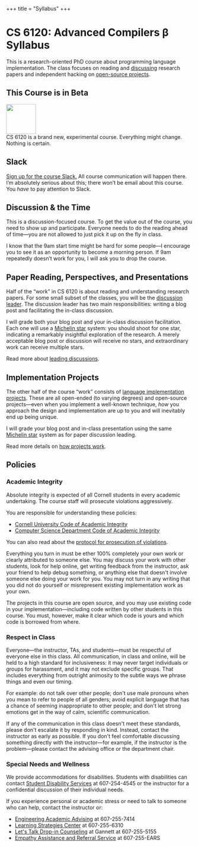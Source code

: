+++
title = "Syllabus"
+++
# CS 6120: Advanced Compilers β Syllabus

This is a research-oriented PhD course about programming language implementation.
The class focuses on reading and [discussing][discussion] research papers and independent hacking on [open-source projects][project].


## This Course is in Beta

<p class="ornament">
  <img src="../img/construction.gif" style="width: 5rem; height: 5rem;"><br>
  CS 6120 is a brand new, experimental course.
  Everything might change.
  Nothing is certain.
</p>


## Slack

[Sign up for the course Slack.](https://cs6120-2019fa.slack.com/signup)
All course communication will happen there.
I’m absolutely serious about this; there won’t be email about this course.
You *have* to pay attention to Slack.


## Discussion & the Time

This is a discussion-focused course.
To get the value out of the course, you need to show up and participate.
Everyone needs to do the reading ahead of time—you are not allowed to just pick it up on the fly in class.

I know that the 9am start time might be hard for some people—I encourage you to see it as an opportunity to become a morning person.
If 9am repeatedly doesn’t work for you, I will ask you to drop the course.


## Paper Reading, Perspectives, and Presentations

Half of the “work” in CS 6120 is about reading and understanding research papers.
For some small subset of the classes, you will be the [discussion leader][discussion].
The discussion leader has two main responsibilities: writing a blog post and facilitating the in-class discussion.

I will grade both your blog post and your in-class discussion facilitation.
Each one will use a [Michelin star][michelin] system:
you should shoot for one star, indicating a remarkably insightful exploration of the research.
A merely acceptable blog post or discussion will receive no stars, and extraordinary work can receive multiple stars.

Read more about [leading discussions][discussion].

[michelin]: https://en.wikipedia.org/wiki/Michelin_Guide
[discussion]: @/discussion.md

## Implementation Projects

The other half of the course “work” consists of [language implementation projects][project].
These are all open-ended (to varying degrees) and open-source projects—even when you implement a well-known technique, *how* you approach the design and implementation are up to you and will inevitably end up being unique.

I will grade your blog post and in-class presentation using the same [Michelin star][michelin] system as for paper discussion leading.

Read more details on [how projects work][project].

[project]: @/project/_index.md


## Policies

### Academic Integrity

Absolute integrity is expected of all Cornell students in every academic undertaking. The course staff will prosecute violations aggressively.

You are responsible for understanding these policies:

- <a href="http://cuinfo.cornell.edu/Academic/AIC.html">Cornell University Code of Academic Integrity</a>
- <a href="http://www.cs.cornell.edu/ugrad/CSMajor/index.htm#ai">Computer Science Department Code of Academic Integrity</a>

You can also read about the [protocol for prosecution of violations][aiproceedings].

[aiproceedings]: http://www.theuniversityfaculty.cornell.edu/AcadInteg/index.html

Everything you turn in must be ether 100% completely your own work or clearly attributed to someone else.
You may discuss your work with other students, look for help online, get writing feedback from the instructor, ask your friend to help debug something, or anything else that doesn't involve someone else doing your work for you.
You may not turn in any writing that you did not do yourself or misrepresent existing implementation work as your own.

The projects in this course are open source, and you may use existing code in your implementation—including code written by other students in this course. You must, however, make it clear which code is yours and which code is borrowed from where.

### Respect in Class

Everyone—the instructor, TAs, and students—must be respectful of everyone else in this class. All communication, in class and online, will be held to a high standard for inclusiveness: it may never target individuals or groups for harassment, and it may not exclude specific groups. That includes everything from outright animosity to the subtle ways we phrase things and even our timing.

For example: do not talk over other people; don't use male pronouns when you mean to refer to people of all genders; avoid explicit language that has a chance of seeming inappropriate to other people; and don't let strong emotions get in the way of calm, scientific communication.

If any of the communication in this class doesn't meet these standards, please don't escalate it by responding in kind. Instead, contact the instructor as early as possible. If you don't feel comfortable discussing something directly with the instructor—for example, if the instructor is the problem—please contact the advising office or the department chair.

### Special Needs and Wellness

We provide accommodations for disabilities.
Students with disabilities can contact <a href="http://sds.cornell.edu">Student Disability Services</a> at
607-254-4545 or the instructor for a confidential discussion of their
individual needs.

If you experience personal or academic stress or need to talk to someone who can help, contact the instructor or:

- <a href="http://www.engineering.cornell.edu/student-services/academic-advising">Engineering Academic Advising</a> at 607-255-7414
- <a href="http://lsc.sas.cornell.edu">Learning Strategies Center</a> at 607-255-6310
- <a href="http://www.gannett.cornell.edu/LetsTalk">Let's Talk Drop-in Counseling</a> at Gannett at 607-255-5155
- <a href="http://ears.dos.cornell.edu">Empathy Assistance and Referral Service</a> at 607-255-EARS
